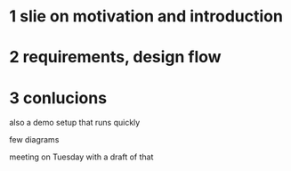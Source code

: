 
# 1 slie on motivation and introduction

# 2 requirements, design flow 

# 3 conlucions

also a demo setup that runs quickly

few diagrams

meeting on Tuesday with a draft of that
